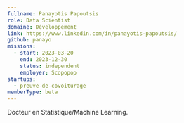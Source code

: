 ```yaml
---
fullname: Panayotis Papoutsis
role: Data Scientist
domaine: Développement
link: https://www.linkedin.com/in/panayotis-papoutsis/
github: panayo
missions:
  - start: 2023-03-20
    end: 2023-12-30
    status: independent
    employer: Scopopop
startups:
  - preuve-de-covoiturage
memberType: beta
---
```


Docteur en Statistique/Machine Learning.
